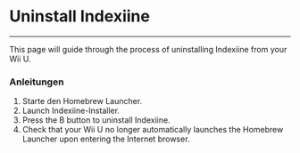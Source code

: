 # Uninstall Indexiine
---
This page will guide through the process of uninstalling Indexiine from your Wii U.

### Anleitungen

1. Starte den Homebrew Launcher.
1. Launch Indexiine-Installer.
1. Press the B button to uninstall Indexiine.
1. Check that your Wii U no longer automatically launches the Homebrew Launcher upon entering the Internet browser.
